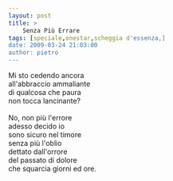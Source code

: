```yaml
---
layout: post
title: >
    Senza Più Errare
tags: [speciale,onestar,scheggia d'essenza,]
date: 2009-03-24 21:03:00
author: pietro
---
```

Mi sto cedendo ancora<br/>all'abbraccio ammaliante<br/>di qualcosa che paura<br/>non tocca lancinante?<br/><br/>No, non più l'errore<br/>adesso decido io<br/>sono sicuro nel timore<br/>senza più l'oblio<br/>dettato dall'orrore<br/>del passato di dolore<br/>che squarcia giorni ed ore.
